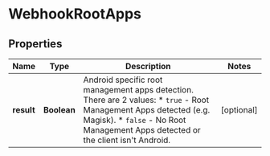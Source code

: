 

# WebhookRootApps


## Properties

| Name | Type | Description | Notes |
|------------ | ------------- | ------------- | -------------|
|**result** | **Boolean** | Android specific root management apps detection. There are 2 values:    * `true` - Root Management Apps detected (e.g. Magisk).   * `false` - No Root Management Apps detected or the client isn't Android.  |  [optional] |



